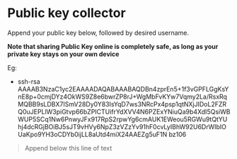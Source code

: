 # Public key collector
Append your public key below, followed by desired username.

**Note that sharing Public Key online is completely safe, as long as your private key stays on your own device**

Eg:
- ssh-rsa AAAAB3NzaC1yc2EAAAADAQABAAABAQDBn4zprEn5+1f3vGPFLGgKsYnE8p+0cmjDYz4OkWS9Z8e6bwrZP8rJ+WgMbFvKYw7Vqmy2La/RsxRqMQBB9sLDBX7ISmV28Dy0Y83IsYqD7ws3NRcPx4psp1qtNXjJIDoL2FZRQ0uJEPLlW3piGtvp66bZPICTUifrYdXVV4N6PZExYNiuQa9b4XdI5QsiWBWUP5SCq1Nw6PnwyJFx917RpS2rpwYg6cmAUK1EWeou5RGWu9tQtYUhj4dcRGjBOiBJ5sJT9vHVy6NpZ3zVZzYv91hF0cvLyIBhW92U6DrWIbIOUaKpo9YH3oCDYb0ijLL8aUtd4miX24AAEZg5uF1N bz106
>Append below this line of text